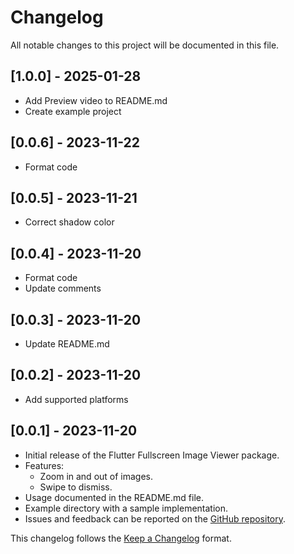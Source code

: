 # Changelog

All notable changes to this project will be documented in this file.
## [1.0.0] - 2025-01-28
- Add Preview video to README.md
- Create example project

## [0.0.6] - 2023-11-22
- Format code

## [0.0.5] - 2023-11-21
- Correct shadow color

## [0.0.4] - 2023-11-20
- Format code
- Update comments

## [0.0.3] - 2023-11-20
- Update README.md

## [0.0.2] - 2023-11-20
- Add supported platforms

## [0.0.1] - 2023-11-20
- Initial release of the Flutter Fullscreen Image Viewer package.
- Features:
    - Zoom in and out of images.
    - Swipe to dismiss.
- Usage documented in the README.md file.
- Example directory with a sample implementation.
- Issues and feedback can be reported on the [GitHub repository](https://github.com/anisovdev/flutter-image-fullscreen-viewer).

This changelog follows the [Keep a Changelog](https://keepachangelog.com/en/1.0.0/) format.